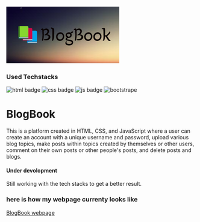 ![logo](images/BlogBook.png)
### Used Techstacks
![html badge](https://img.shields.io/badge/html-html-red)
![css badge](https://img.shields.io/badge/css-css-blue)
![js badge](https://img.shields.io/badge/js-js-green)
![bootstrape](https://img.shields.io/badge/bootstrape-bootstrape-yellow)

# BlogBook
This is a platform created in HTML, CSS, and JavaScript where a user can create an account with a unique username and password, upload various blog topics, make posts within topics created by themselves or other users, comment on their own posts or other people's posts, and delete posts and blogs.
#### Under devolopment
Still working with the tech stacks to get a better result.

### here is how my webpage currenty looks like

[BlogBook webpage](https://dimpal-kalita.github.io/BlogBook/)
